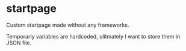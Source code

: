 # startpage

Custom startpage made without any frameworks.

Temporarly variables are hardcoded, ulitmately I want to store them in JSON file.
